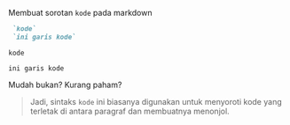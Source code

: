 Membuat sorotan `kode` pada markdown

```markdown
 `kode`
 `ini garis kode`
```

 `kode`

 `ini garis kode`

Mudah bukan? Kurang paham?
>Jadi, sintaks `kode` ini biasanya digunakan untuk menyoroti kode yang terletak di antara paragraf dan membuatnya menonjol.
